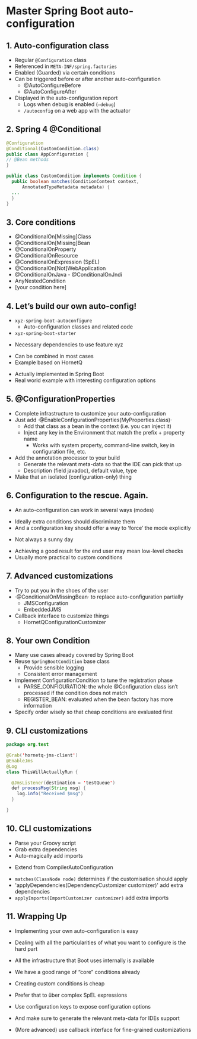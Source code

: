 # Master Spring Boot auto-configuration

## 1. Auto-configuration class
 + Regular `@Configuration` class
 + Referenced in `META-INF/spring.factories`
 + Enabled (Guarded) via certain conditions
 + Can be triggered before or after another auto-configuration
   * @AutoConfigureBefore
   * @AutoConfigureAfter
 + Displayed in the auto-configuration report
   * Logs when debug is enabled (`—debug`)
   * `/autoconfig` on a web app with the actuator

## 2. Spring 4 @Conditional

```java
@Configuration
@Conditional(CustomCondition.class)
public class AppConfiguration {
// @Bean methods
}

public class CustomCondition implements Condition {
  public boolean matches(ConditionContext context,
      AnnotatedTypeMetadata metadata) {
  ...
  }
}
```

## 3. Core conditions

+ @ConditionalOn[Missing]Class
+ @ConditionalOn[Missing]Bean
+ @ConditionalOnProperty
+ @ConditionalOnResource
+ @ConditionalOnExpression (SpEL)
+ @ConditionalOn[Not]WebApplication
+ @ConditionalOnJava - @ConditionalOnJndi
+ AnyNestedCondition
+ [your condition here]

## 4. Let’s build our own auto-config!
+ `xyz-spring-boot-autoconfigure`
  * Auto-configuration classes and related code
+ `xyz-spring-boot-starter`
 * Necessary dependencies to use feature xyz
+ Can be combined in most cases
+ Example based on HornetQ
 * Actually implemented in Spring Boot
 * Real world example with interesting configuration options

## 5. @ConfigurationProperties

+ Complete infrastructure to customize your auto-configuration
+ Just add ·@EnableConfigurationProperties(MyProperties.class)·
  * Add that class as a bean in the context (i.e. you can inject it)
  * Inject any key in the Environment that match the prefix + property name
    * Works with system property, command-line switch, key in configuration file, etc.
+ Add the annotation processor to your build
  * Generate the relevant meta-data so that the IDE can pick that up
  * Description (field javadoc), default value, type
+ Make that an isolated (configuration-only) thing


## 6. Configuration to the rescue. Again.
+  An auto-configuration can work in several ways (modes)
  *  Ideally extra conditions should discriminate them
  *  And a configuration key should offer a way to ‘force’ the mode explicitly
+  Not always a sunny day
  *  Achieving a good result for the end user may mean low-level checks
  *  Usually more practical to custom conditions


## 7. Advanced customizations
+ Try to put you in the shoes of the user
+ ·@ConditionalOnMissingBean· to replace auto-configuration partially
  * JMSConfiguration
  * EmbeddedJMS
+ Callback interface to customize things
  * HornetQConfigurationCustomizer

## 8. Your own Condition
+ Many use cases already covered by Spring Boot
+ Reuse `SpringBootCondition` base class
  *  Provide sensible logging
  *  Consistent error management
+ Implement ConfigurationCondition to tune the registration phase
  *  PARSE_CONFIGURATION: the whole @Configuration class isn’t processed if the
  condition does not match
  *  REGISTER_BEAN: evaluated when the bean factory has more information
+ Specify order wisely so that cheap conditions are evaluated first


## 9. CLI customizations
```java
package org.test

@Grab('hornetq-jms-client')
@EnableJms
@Log
class ThisWillActuallyRun {

  @JmsListener(destination = 'testQueue')
  def processMsg(String msg) {
    log.info("Received $msg")
  }

}
```

## 10. CLI customizations
+ Parse your Groovy script
+ Grab extra dependencies
+ Auto-magically add imports
 *  Extend from CompilerAutoConfiguration
+ `matches(ClassNode node)` determines if the customisation should apply
+ 'applyDependencies(DependencyCustomizer customizer)' add extra
dependencies
+ `applyImports(ImportCustomizer customizer)` add extra imports

## 11. Wrapping Up
+  Implementing your own auto-configuration is easy
  *  Dealing with all the particularities of what you want to configure is the hard part
+  All the infrastructure that Boot uses internally is available
  *  We have a good range of “core” conditions already
+  Creating custom conditions is cheap
  *  Prefer that to über complex SpEL expressions
+  Use configuration keys to expose configuration options
  *  And make sure to generate the relevant meta-data for IDEs support
+  (More advanced) use callback interface for fine-grained customizations
